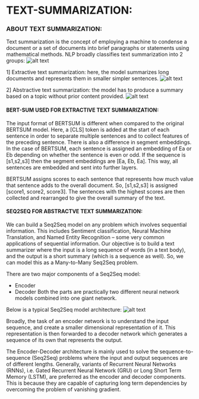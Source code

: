 # TEXT-SUMMARIZATION:

### ABOUT TEXT SUMMARIZATION:

Text summarization is the concept of employing a machine to condense a document or a set of documents into brief paragraphs or statements using mathematical methods. NLP broadly classifies text summarization into 2 groups:
![alt text](https://cdn.analyticsvidhya.com/wp-content/uploads/2019/05/13.jpg)

1] Extractive text summarization: here, the model summarizes long documents and represents them in smaller simpler sentences. 
![alt text](https://cdn.analyticsvidhya.com/wp-content/uploads/2019/05/extractive1.jpg)

2] Abstractive text summarization: the model has to produce a summary based on a topic without prior content provided.
![alt text](https://cdn.analyticsvidhya.com/wp-content/uploads/2019/05/abstractive1.jpg)

#### BERT-SUM USED FOR EXTRACTIVE TEXT SUMMARIZATION:
The input format of BERTSUM is different when compared to the original BERTSUM model. Here, a [CLS] token is added at the start of each sentence in order to separate multiple sentences and to collect features of the preceding sentence. There is also a difference in segment embeddings. In the case of BERTSUM, each sentence is assigned an embedding of Ea or Eb depending on whether the sentence is even or odd. If the sequence is [s1,s2,s3] then the segment embeddings are [Ea, Eb, Ea]. This way, all sentences are embedded and sent into further layers. 

BERTSUM assigns scores to each sentence that represents how much value that sentence adds to the overall document. So, [s1,s2,s3] is assigned [score1, score2, score3]. The sentences with the highest scores are then collected and rearranged to give the overall summary of the text. 

#### SEQ2SEQ FOR ABSTRACTVE TEXT SUMMARIZATION:
We can build a Seq2Seq model on any problem which involves sequential information. This includes Sentiment classification, Neural Machine Translation, and Named Entity Recognition – some very common applications of sequential information. Our objective is to build a text summarizer where the input is a long sequence of words (in a text body), and the output is a short summary (which is a sequence as well). So, we can model this as a Many-to-Many Seq2Seq problem. 

There are two major components of a Seq2Seq model: 
* Encoder 
* Decoder
Both the parts are practically two different neural network models combined into one giant network.


Below is a typical Seq2Seq model architecture:
![alt text](https://cdn.analyticsvidhya.com/wp-content/uploads/2019/05/final.jpg)

Broadly, the task of an encoder network is to understand the input sequence, and create a smaller dimensional representation of it. This representation is then forwarded to a decoder network which generates a sequence of its own that represents the output. 

The Encoder-Decoder architecture is mainly used to solve the sequence-to-sequence (Seq2Seq) problems where the input and output sequences are of different lengths. Generally, variants of Recurrent Neural Networks (RNNs), i.e. Gated Recurrent Neural Network (GRU) or Long Short Term Memory (LSTM), are preferred as the encoder and decoder components. This is because they are capable of capturing long term dependencies by overcoming the problem of vanishing gradient.
